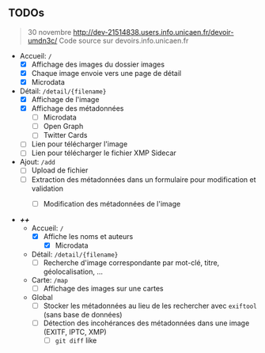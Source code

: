 ## TODOs
> 30 novembre
> http://dev-21514838.users.info.unicaen.fr/devoir-umdn3c/
> Code source sur devoirs.info.unicaen.fr

- Accueil: `/`
  - [x] Affichage des images du dossier images
  - [x] Chaque image envoie vers une page de détail
  - [x] Microdata
- Détail: `/detail/{filename}`
  - [x] Affichage de l'image
  - [x] Affichage des métadonnées
    - [ ] Microdata
    - [ ] Open Graph
    - [ ] Twitter Cards
  - [ ] Lien pour télécharger l'image
  - [ ] Lien pour télécharger le fichier XMP Sidecar
- Ajout: `/add`
  - [ ] Upload de fichier
  - [ ] Extraction des métadonnées dans un formulaire pour modification et validation
    - [ ] Modification des métadonnées de l'image


- ***++***
  - Accueil: `/`
    - [x] Affiche les noms et auteurs
      - [x] Microdata
  - Détail: `/detail/{filename}`
    - [ ] Recherche d'image correspondante par mot-clé, titre, géolocalisation, ...
  - Carte: `/map`
    - [ ] Affichage des images sur une cartes
  - Global
    - [ ] Stocker les métadonnées au lieu de les rechercher avec `exiftool` (sans base de données)
    - [ ] Détection des incohérances des métadonnées dans une image (EXITF, IPTC, XMP)
      - [ ] `git diff` like
